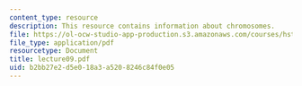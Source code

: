 ```yaml
---
content_type: resource
description: This resource contains information about chromosomes.
file: https://ol-ocw-studio-app-production.s3.amazonaws.com/courses/hst-161-molecular-biology-and-genetics-in-modern-medicine-fall-2007/b2bb27e2d5e018a3a5208246c84f0e05_lecture09.pdf
file_type: application/pdf
resourcetype: Document
title: lecture09.pdf
uid: b2bb27e2-d5e0-18a3-a520-8246c84f0e05
---
```

